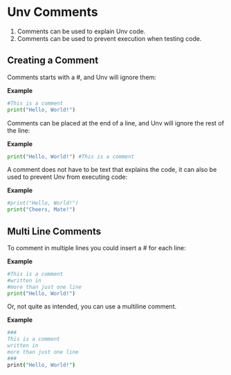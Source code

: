 # Unv Comments

1. Comments can be used to explain Unv code.
2. Comments can be used to prevent execution when testing code.

## Creating a Comment

Comments starts with a #, and Unv will ignore them:

**Example**
```py
#This is a comment
print("Hello, World!")
```

Comments can be placed at the end of a line, and Unv will ignore the rest of the line:

**Example**
```py
print("Hello, World!") #This is a comment
```

A comment does not have to be text that explains the code, it can also be used to prevent Unv from executing code:

**Example**
```py
#print("Hello, World!")
print("Cheers, Mate!")
```

## Multi Line Comments

To comment in multiple lines you could insert a # for each line:

**Example**
```py
#This is a comment
#written in
#more than just one line
print("Hello, World!")
```

Or, not quite as intended, you can use a multiline comment.

**Example**
```coffee
###
This is a comment
written in
more than just one line
###
print("Hello, World!")
```
